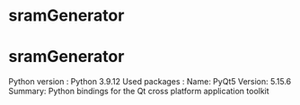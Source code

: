 # sramGenerator
# sramGenerator
Python version : Python 3.9.12
Used packages :
Name: PyQt5
Version: 5.15.6
Summary: Python bindings for the Qt cross platform application toolkit
